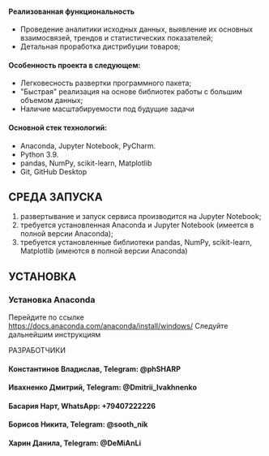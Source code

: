 <h4>Реализованная функциональность</h4>
<ul>
    <li>Проведение аналитики исходных данных, выявление их основных взаимосвязей, трендов и статистических показателей;</li>
    <li>Детальная проработка дистрибуции товаров;</li>
</ul> 
<h4>Особенность проекта в следующем:</h4>
<ul>
 <li>Легковесность развертки программного пакета;</li>
 <li>"Быстрая" реализация на основе библиотек работы с большим объемом данных;</li>
 <li>Наличие масштабируемости под будущие задачи</li>  
 </ul>
<h4>Основной стек технологий:</h4>
<ul>
    <li>Anaconda, Jupyter Notebook, PyCharm.</li>
	<li>Python 3.9.</li>
	<li>pandas, NumPy, scikit-learn, Matplotlib</li>
	<li>Git, GitHub Desktop</li>
  
 </ul>




СРЕДА ЗАПУСКА
------------
1) развертывание и запуск сервиса производится на Jupyter Notebook;
2) требуется установленная Anaconda и Jupyter Notebook (имеется в полной версии Anaconda);
3) требуется установленные библиотеки pandas, NumPy, scikit-learn, Matplotlib (имеются в полной версии Anaconda)


УСТАНОВКА
------------
### Установка Anaconda

Перейдите по ссылке https://docs.anaconda.com/anaconda/install/windows/
Следуйте дальнейшим инструкциям


РАЗРАБОТЧИКИ

<h4>Константинов Владислав, Telegram: @phSHARP </h4>
<h4>Ивахненко Дмитрий, Telegram: @Dmitrii_Ivakhnenko </h4>
<h4>Басария Нарт, WhatsApp: +79407222226 </h4>
<h4>Борисов Никита, Telegram: @sooth_nik </h4>
<h4>Харин Данила, Telegram: @DeMiAnLi </h4>

